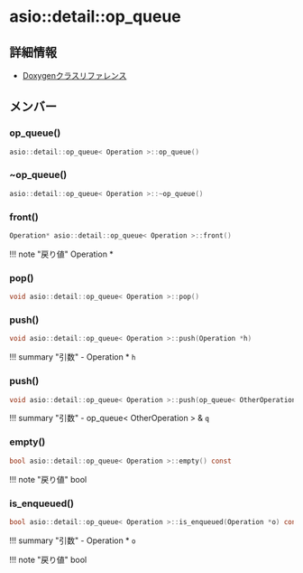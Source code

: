 # asio::detail::op_queue



## 詳細情報

- [Doxygenクラスリファレンス](https://lang-ship.com/reference/ESP32/latest/classasio_1_1detail_1_1op__queue.html)

## メンバー

### op_queue()



```c
asio::detail::op_queue< Operation >::op_queue()
```



### ~op_queue()



```c
asio::detail::op_queue< Operation >::~op_queue()
```



### front()



```c
Operation* asio::detail::op_queue< Operation >::front()
```

!!! note "戻り値"
	Operation *



### pop()



```c
void asio::detail::op_queue< Operation >::pop()
```



### push()



```c
void asio::detail::op_queue< Operation >::push(Operation *h)
```

!!! summary "引数"
	- Operation * `h` 



### push()



```c
void asio::detail::op_queue< Operation >::push(op_queue< OtherOperation > &q)
```

!!! summary "引数"
	- op_queue< OtherOperation > & `q` 



### empty()



```c
bool asio::detail::op_queue< Operation >::empty() const
```

!!! note "戻り値"
	bool



### is_enqueued()



```c
bool asio::detail::op_queue< Operation >::is_enqueued(Operation *o) const
```

!!! summary "引数"
	- Operation * `o` 

!!! note "戻り値"
	bool



